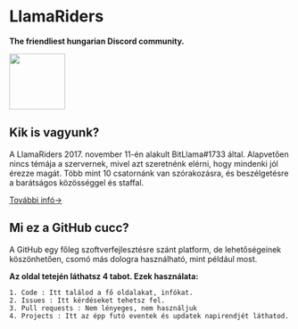 # LlamaRiders
**The friendliest hungarian Discord community.**

<img src="https://cdn.discordapp.com/attachments/423730481293557763/548138038102982666/logo1.png" width="100" height="100">

## Kik is vagyunk?

A LlamaRiders 2017. november 11-én alakult BitLlama#1733 által. Alapvetően nincs témája a szervernek, mivel azt szeretnénk elérni, hogy
mindenki jól érezze magát. Több mint 10 csatornánk van szórakozásra, és beszélgetésre a barátságos közösséggel és staffal.

[További infó→](https://github.com/TheBitLlama/LlamaRiders/edit/master/information.md)

## Mi ez a GitHub cucc?

A GitHub egy főleg szoftverfejlesztésre szánt platform, de lehetőségeinek köszönhetően, csomó más dologra használható, mint például most.

**Az oldal tetején láthatsz 4 tabot. Ezek használata:**
```
1. Code : Itt találod a fő oldalakat, infókat.
2. Issues : Itt kérdéseket tehetsz fel.
3. Pull requests : Nem lényeges, nem használjuk
4. Projects : Itt az épp futó eventek és updatek napirendjét láthatod.
```
